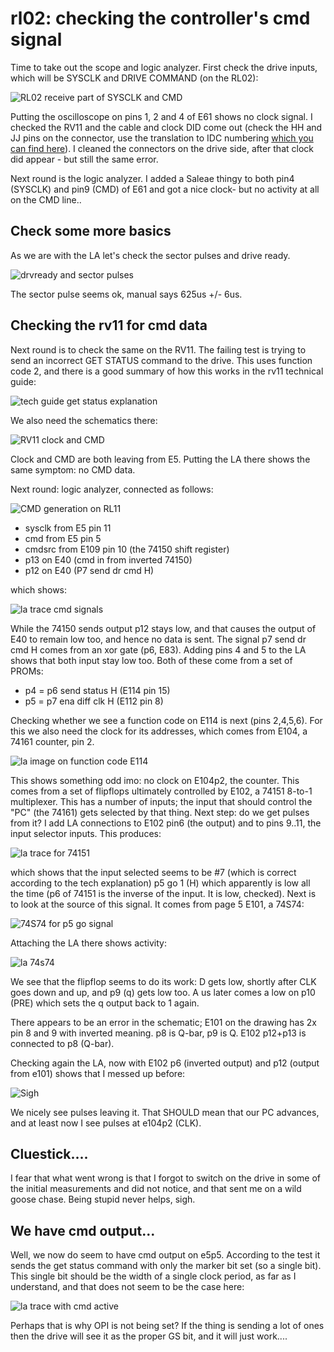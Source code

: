 # rl02: checking the controller's cmd signal

Time to take out the scope and logic analyzer. First check the drive inputs, which will be SYSCLK and DRIVE COMMAND (on the RL02):

![RL02 receive part of SYSCLK and CMD](rl02-receive-1.png)

Putting the oscilloscope on pins 1, 2 and 4 of E61 shows no clock signal. I checked the RV11 and the cable and clock DID come out (check the HH and JJ pins on the connector, use the translation to IDC numbering [which you can find here](../../decalphabet/index.md)). I cleaned the connectors on the drive side, after that clock did appear - but still the same error.

Next round is the logic analyzer. I added a Saleae thingy to both pin4 (SYSCLK) and pin9 (CMD) of E61 and got a nice clock- but no activity at all on the CMD line..

## Check some more basics

As we are with the LA let's check the sector pulses and drive ready.

![drvready and sector pulses](la-drvready-1.png)

The sector pulse seems ok, manual says 625us +/- 6us.


## Checking the rv11 for cmd data

Next round is to check the same on the RV11. The failing test is trying to send an incorrect GET STATUS command to the drive. This uses function code 2, and there is a good summary of how this works in the rv11 technical guide:

![tech guide get status explanation](tech-get-status.png)

We also need the schematics there:

![RV11 clock and CMD](rv11-clock.png)

Clock and CMD are both leaving from E5. Putting the LA there shows the same symptom: no CMD data.

Next round: logic analyzer, connected as follows:

![CMD generation on RL11](rl11-cmd-gen-1.png)

* sysclk from E5 pin 11
* cmd from E5 pin 5
* cmdsrc from E109 pin 10 (the 74150 shift register)
* p13 on E40 (cmd in from inverted 74150)
* p12 on E40 (P7 send dr cmd H)

which shows:

![la trace cmd signals](la-cmd-signal-1.png)

While the 74150 sends output p12 stays low, and that causes the output of E40 to remain low too, and hence no data is sent. The signal p7 send dr cmd H comes from an xor gate (p6, E83). Adding pins 4 and 5 to the LA shows that both input stay low too. Both of these come from a set of PROMs:

* p4 = p6 send status H (E114 pin 15)
* p5 = p7 ena diff clk H (E112 pin 8)

Checking whether we see a function code on E114 is next (pins 2,4,5,6). For this we also need the clock for its addresses, which comes from E104, a 74161 counter, pin 2.

![la image on function code E114](la-fcode-1.png)

This shows something odd imo: no clock on E104p2, the counter. This comes from a set of flipflops ultimately controlled by E102, a 74151 8-to-1 multiplexer. This has a number of inputs; the input that should control the "PC" (the 74161) gets selected by that thing. Next step: do we get pulses from it? I add LA connections to E102 pin6 (the output) and to pins 9..11, the input selector inputs. This produces:

![la trace for 74151](la-74151-1.png)

which shows that the input selected seems to be #7 (which is correct according to the tech explanation) p5 go 1 (H) which apparently is low all the time (p6 of 74151 is the inverse of the input. It is low, checked). Next is to look at the source of this signal. It comes from page 5 E101, a 74S74:

![74S74 for p5 go signal](schema-p5-74s74.png)

Attaching the LA there shows activity:

![la 74s74](la-74s74-1.png)

We see that the flipflop seems to do its work: D gets low, shortly after CLK goes down and up, and p9 (q) gets low too. A us later comes a low on p10 (PRE) which sets the q output back to 1 again.

There appears to be an error in the schematic; E101 on the drawing has 2x pin 8 and 9 with inverted meaning. p8 is Q-bar, p9 is Q. E102 p12+p13 is connected to p8 (Q-bar).

Checking again the LA, now with E102 p6 (inverted output) and p12 (output from e101) shows that I messed up before:

![Sigh](la-e102-again.png)

We nicely see pulses leaving it. That SHOULD mean that our PC advances, and at least now I see pulses at e104p2 (CLK).

## Cluestick....

I fear that what went wrong is that I forgot to switch on the drive in some of the initial measurements and did not notice, and that sent me on a wild goose chase. Being stupid never helps, sigh.

## We have cmd output...

Well, we now do seem to have cmd output on e5p5. According to the test it sends the get status command with only the marker bit set (so a single bit). This single bit should be the width of a single clock period, as far as I understand, and that does not seem to be the case here:

![la trace with cmd active](la-cmd-active-1.png)

Perhaps that is why OPI is not being set? If the thing is sending a lot of ones then the drive will see it as the proper GS bit, and it will just work....





